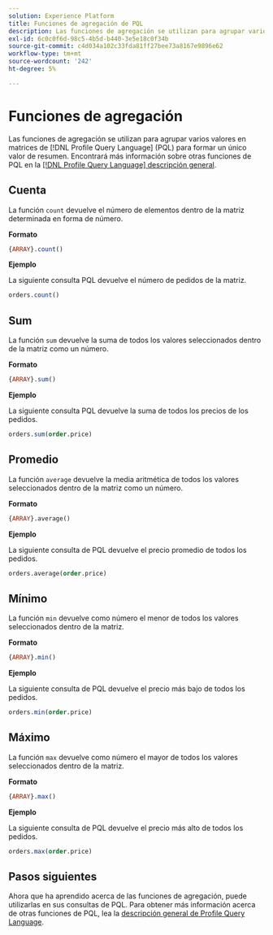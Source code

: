 ```yaml
---
solution: Experience Platform
title: Funciones de agregación de PQL
description: Las funciones de agregación se utilizan para agrupar varios valores dentro de matrices de Profile Query Language (PQL) para formar un único valor de resumen.
exl-id: 6c0c0f6d-98c5-4b5d-b440-3e5e18c0f34b
source-git-commit: c4d034a102c33fda81ff27bee73a8167e9896e62
workflow-type: tm+mt
source-wordcount: '242'
ht-degree: 5%

---
```


# Funciones de agregación

Las funciones de agregación se utilizan para agrupar varios valores en matrices de [!DNL Profile Query Language] (PQL) para formar un único valor de resumen. Encontrará más información sobre otras funciones de PQL en la [[!DNL Profile Query Language] descripción general](./overview.md).

## Cuenta

La función `count` devuelve el número de elementos dentro de la matriz determinada en forma de número.

**Formato**

```sql
{ARRAY}.count()
```

**Ejemplo**

La siguiente consulta PQL devuelve el número de pedidos de la matriz.

```sql
orders.count()
```

## Sum

La función `sum` devuelve la suma de todos los valores seleccionados dentro de la matriz como un número.

**Formato**

```sql
{ARRAY}.sum()
```

**Ejemplo**

La siguiente consulta PQL devuelve la suma de todos los precios de los pedidos.

```sql
orders.sum(order.price)
```

## Promedio

La función `average` devuelve la media aritmética de todos los valores seleccionados dentro de la matriz como un número.

**Formato**

```sql
{ARRAY}.average()
```

**Ejemplo**

La siguiente consulta de PQL devuelve el precio promedio de todos los pedidos.

```sql
orders.average(order.price)
```

## Mínimo

La función `min` devuelve como número el menor de todos los valores seleccionados dentro de la matriz.

**Formato**

```sql
{ARRAY}.min()
```

**Ejemplo**

La siguiente consulta de PQL devuelve el precio más bajo de todos los pedidos.

```sql
orders.min(order.price)
```

## Máximo

La función `max` devuelve como número el mayor de todos los valores seleccionados dentro de la matriz.

**Formato**

```sql
{ARRAY}.max()
```

**Ejemplo**

La siguiente consulta de PQL devuelve el precio más alto de todos los pedidos.

```sql
orders.max(order.price)
```

## Pasos siguientes

Ahora que ha aprendido acerca de las funciones de agregación, puede utilizarlas en sus consultas de PQL. Para obtener más información acerca de otras funciones de PQL, lea la [descripción general de Profile Query Language](./overview.md).
